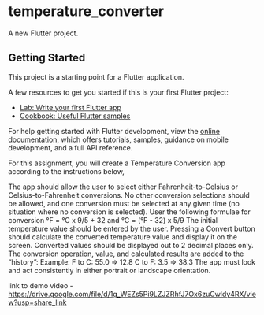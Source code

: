 # temperature_converter

A new Flutter project.

## Getting Started

This project is a starting point for a Flutter application.

A few resources to get you started if this is your first Flutter project:

- [Lab: Write your first Flutter app](https://docs.flutter.dev/get-started/codelab)
- [Cookbook: Useful Flutter samples](https://docs.flutter.dev/cookbook)

For help getting started with Flutter development, view the
[online documentation](https://docs.flutter.dev/), which offers tutorials,
samples, guidance on mobile development, and a full API reference.

For this assignment, you will create a Temperature Conversion app according to the instructions  below,

The app should allow the user to select either Fahrenheit-to-Celsius or Celsius-to-Fahrenheit conversions. No other conversion selections should be allowed, and one conversion must be selected at any given time (no situation where no conversion is selected).
User the following formulae for conversion
°F = °C x 9/5 + 32   and °C = (°F - 32) x 5/9
The initial temperature value should be entered by the user. 
Pressing a Convert button should calculate the converted temperature value and display it on the screen. Converted values should be displayed out to 2 decimal places only.
The conversion operation, value, and calculated results are added to the “history”:
Example:
F to C: 55.0  => 12.8
C to F: 3.5 =>  38.3
The app must look and act consistently in either portrait or landscape orientation.

link to demo video - https://drive.google.com/file/d/1g_WEZs5Pi9LZJZRhfJ7Ox6zuCwldy4RX/view?usp=share_link
